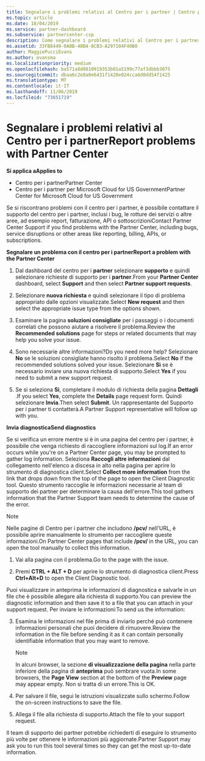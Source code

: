 ```yaml
---
title: Segnalare i problemi relativi al Centro per i partner | Centro per i partner
ms.topic: article
ms.date: 10/04/2019
ms.service: partner-dashboard
ms.subservice: partnercenter-csp
description: Come segnalare i problemi relativi al Centro per i partner e raccogliere informazioni di diagnostica per il nostro team di supporto.
ms.assetid: 33FB8449-0A8B-48B4-8CB3-A297104F40B0
author: MaggiePucciEvans
ms.author: evansma
ms.localizationpriority: medium
ms.openlocfilehash: ba571a8d0810919353b01a5199c77af3dbbb3075
ms.sourcegitcommit: dbaa6c2e8a0e6431f1420e024cca6d0dd54f1425
ms.translationtype: MT
ms.contentlocale: it-IT
ms.lasthandoff: 11/06/2019
ms.locfileid: "73651719"
---
```

# <a name="report-problems-with-partner-center"></a><span data-ttu-id="1785c-103">Segnalare i problemi relativi al Centro per i partner</span><span class="sxs-lookup"><span data-stu-id="1785c-103">Report problems with Partner Center</span></span>

<span data-ttu-id="1785c-104">**Si applica a**</span><span class="sxs-lookup"><span data-stu-id="1785c-104">**Applies to**</span></span>

- <span data-ttu-id="1785c-105">Centro per i partner</span><span class="sxs-lookup"><span data-stu-id="1785c-105">Partner Center</span></span>
- <span data-ttu-id="1785c-106">Centro per i partner per Microsoft Cloud for US Government</span><span class="sxs-lookup"><span data-stu-id="1785c-106">Partner Center for Microsoft Cloud for US Government</span></span>


<span data-ttu-id="1785c-107">Se si riscontrano problemi con il centro per i partner, è possibile contattare il supporto del centro per i partner, inclusi i bug, le rotture dei servizi o altre aree, ad esempio report, fatturazione, API o sottoscrizioni</span><span class="sxs-lookup"><span data-stu-id="1785c-107">Contact Partner Center Support if you find problems with the Partner Center, including bugs, service disruptions or other areas like reporting, billing, APIs, or subscriptions.</span></span>


<span data-ttu-id="1785c-108">**Segnalare un problema con il centro per i partner**</span><span class="sxs-lookup"><span data-stu-id="1785c-108">**Report a problem with the Partner Center**</span></span>

1. <span data-ttu-id="1785c-109">Dal dashboard del centro per i **partner** selezionare **supporto** e quindi selezionare richieste di supporto per i **partner**.</span><span class="sxs-lookup"><span data-stu-id="1785c-109">From your **Partner Center** dashboard, select **Support** and then select **Partner support requests**.</span></span>

2. <span data-ttu-id="1785c-110">Selezionare **nuova richiesta** e quindi selezionare il tipo di problema appropriato dalle opzioni visualizzate.</span><span class="sxs-lookup"><span data-stu-id="1785c-110">Select **New request** and then select the appropriate issue type from the options shown.</span></span>

3. <span data-ttu-id="1785c-111">Esaminare la pagina **soluzioni consigliate** per i passaggi o i documenti correlati che possono aiutare a risolvere il problema.</span><span class="sxs-lookup"><span data-stu-id="1785c-111">Review the **Recommended solutions** page for steps or related documents that may help you solve your issue.</span></span>

4. <span data-ttu-id="1785c-112">Sono necessarie altre informazioni?</span><span class="sxs-lookup"><span data-stu-id="1785c-112">Do you need more help?</span></span> <span data-ttu-id="1785c-113">Selezionare **No** se le soluzioni consigliate hanno risolto il problema.</span><span class="sxs-lookup"><span data-stu-id="1785c-113">Select **No** if the recommended solutions solved your issue.</span></span> <span data-ttu-id="1785c-114">Selezionare **Sì** se è necessario inviare una nuova richiesta di supporto.</span><span class="sxs-lookup"><span data-stu-id="1785c-114">Select **Yes** if you need to submit a new support request.</span></span>

5. <span data-ttu-id="1785c-115">Se si seleziona **Sì**, completare il modulo di richiesta della pagina **Dettagli** .</span><span class="sxs-lookup"><span data-stu-id="1785c-115">If you select **Yes**, complete the **Details** page request form.</span></span> <span data-ttu-id="1785c-116">Quindi selezionare **Invia**.</span><span class="sxs-lookup"><span data-stu-id="1785c-116">Then select **Submit**.</span></span> <span data-ttu-id="1785c-117">Un rappresentante del Supporto per i partner ti contatterà.</span><span class="sxs-lookup"><span data-stu-id="1785c-117">A Partner Support representative will follow up with you.</span></span>

<span data-ttu-id="1785c-118">**Invia diagnostica**</span><span class="sxs-lookup"><span data-stu-id="1785c-118">**Send diagnostics**</span></span>

<span data-ttu-id="1785c-119">Se si verifica un errore mentre si è in una pagina del centro per i partner, è possibile che venga richiesto di raccogliere informazioni sul log.</span><span class="sxs-lookup"><span data-stu-id="1785c-119">If an error occurs while you're on a Partner Center page, you may be prompted to gather log information.</span></span> <span data-ttu-id="1785c-120">Seleziona **Raccogli altre informazioni** dal collegamento nell'elenco a discesa in alto nella pagina per aprire lo strumento di diagnostica client.</span><span class="sxs-lookup"><span data-stu-id="1785c-120">Select **Collect more information** from the link that drops down from the top of the page to open the Client Diagnostic tool.</span></span> <span data-ttu-id="1785c-121">Questo strumento raccoglie le informazioni necessarie al team di supporto dei partner per determinare la causa dell'errore.</span><span class="sxs-lookup"><span data-stu-id="1785c-121">This tool gathers information that the Partner Support team needs to determine the cause of the error.</span></span> 

>[!NOTE]
><span data-ttu-id="1785c-122">Nelle pagine di Centro per i partner che includono **/pcv/** nell'URL, è possibile aprire manualmente lo strumento per raccogliere queste informazioni.</span><span class="sxs-lookup"><span data-stu-id="1785c-122">On Partner Center pages that include **/pcv/** in the URL, you can open the tool manually to collect this information.</span></span>

1. <span data-ttu-id="1785c-123">Vai alla pagina con il problema.</span><span class="sxs-lookup"><span data-stu-id="1785c-123">Go to the page with the issue.</span></span>

2. <span data-ttu-id="1785c-124">Premi **CTRL + ALT + D** per aprire lo strumento di diagnostica client.</span><span class="sxs-lookup"><span data-stu-id="1785c-124">Press **Ctrl+Alt+D** to open the Client Diagnostic tool.</span></span>

<span data-ttu-id="1785c-125">Puoi visualizzare in anteprima le informazioni di diagnostica e salvarle in un file che è possibile allegare alla richiesta di supporto.</span><span class="sxs-lookup"><span data-stu-id="1785c-125">You can preview the diagnostic information and then save it to a file that you can attach in your support request.</span></span> <span data-ttu-id="1785c-126">Per inviare le informazioni:</span><span class="sxs-lookup"><span data-stu-id="1785c-126">To send us the information:</span></span>

3. <span data-ttu-id="1785c-127">Esamina le informazioni nel file prima di inviarlo perché può contenere informazioni personali che puoi decidere di rimuovere.</span><span class="sxs-lookup"><span data-stu-id="1785c-127">Review the information in the file before sending it as it can contain personally identifiable information that you may want to remove.</span></span> 

    >[!NOTE]
    ><span data-ttu-id="1785c-128">In alcuni browser, la sezione **di visualizzazione della pagina** nella parte inferiore della pagina di **anteprima** può sembrare vuota.</span><span class="sxs-lookup"><span data-stu-id="1785c-128">In some browsers, the **Page View** section at the bottom of the **Preview** page may appear empty.</span></span> <span data-ttu-id="1785c-129">Non si tratta di un errore.</span><span class="sxs-lookup"><span data-stu-id="1785c-129">This is OK.</span></span>

4. <span data-ttu-id="1785c-130">Per salvare il file, segui le istruzioni visualizzate sullo schermo.</span><span class="sxs-lookup"><span data-stu-id="1785c-130">Follow the on-screen instructions to save the file.</span></span>

5. <span data-ttu-id="1785c-131">Allega il file alla richiesta di supporto.</span><span class="sxs-lookup"><span data-stu-id="1785c-131">Attach the file to your support request.</span></span>

<span data-ttu-id="1785c-132">Il team di supporto dei partner potrebbe richiederti di eseguire lo strumento più volte per ottenere le informazioni più aggiornate.</span><span class="sxs-lookup"><span data-stu-id="1785c-132">Partner Support may ask you to run this tool several times so they can get the most up-to-date information.</span></span>

